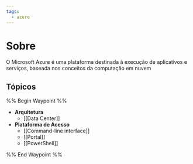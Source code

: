 ```yaml
---
tags:
  - azure
---
```

# Sobre
O Microsoft Azure é uma plataforma destinada à execução de aplicativos e serviços, baseada nos conceitos da computação em nuvem

## Tópicos
%% Begin Waypoint %%
- **Arquitetura**
	- [[Data Center]]
- **Plataforma de Acesso**
	- [[Command-line interface]]
	- [[Portal]]
	- [[PowerShell]]

%% End Waypoint %%


